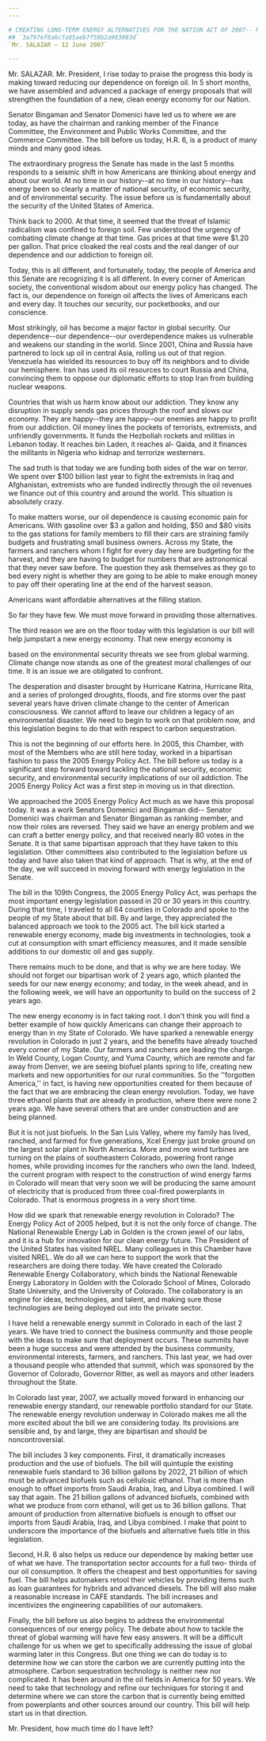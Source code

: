 ```yaml
---
---

# CREATING LONG-TERM ENERGY ALTERNATIVES FOR THE NATION ACT OF 2007-- MOTION TO PROCEED
## `3a797ef8a6cfa05aeb7f58b2a983083d`
`Mr. SALAZAR — 12 June 2007`

---
```



Mr. SALAZAR. Mr. President, I rise today to praise the progress this 
body is making toward reducing our dependence on foreign oil. In 5 
short months, we have assembled and advanced a package of energy 
proposals that will strengthen the foundation of a new, clean energy 
economy for our Nation.

Senator Bingaman and Senator Domenici have led us to where we are 
today, as have the chairman and ranking member of the Finance 
Committee, the Environment and Public Works Committee, and the Commerce 
Committee. The bill before us today, H.R. 6, is a product of many minds 
and many good ideas.

The extraordinary progress the Senate has made in the last 5 months 
responds to a seismic shift in how Americans are thinking about energy 
and about our world. At no time in our history--at no time in our 
history--has energy been so clearly a matter of national security, of 
economic security, and of environmental security. The issue before us 
is fundamentally about the security of the United States of America.

Think back to 2000. At that time, it seemed that the threat of 
Islamic radicalism was confined to foreign soil. Few understood the 
urgency of combating climate change at that time. Gas prices at that 
time were $1.20 per gallon. That price cloaked the real costs and the 
real danger of our dependence and our addiction to foreign oil.

Today, this is all different, and fortunately, today, the people of 
America and this Senate are recognizing it is all different. In every 
corner of American society, the conventional wisdom about our energy 
policy has changed. The fact is, our dependence on foreign oil affects 
the lives of Americans each and every day. It touches our security, our 
pocketbooks, and our conscience.

Most strikingly, oil has become a major factor in global security. 
Our dependence--our dependence--our overdependence makes us vulnerable 
and weakens our standing in the world. Since 2001, China and Russia 
have partnered to lock up oil in central Asia, rolling us out of that 
region. Venezuela has wielded its resources to buy off its neighbors 
and to divide our hemisphere. Iran has used its oil resources to court 
Russia and China, convincing them to oppose our diplomatic efforts to 
stop Iran from building nuclear weapons.

Countries that wish us harm know about our addiction. They know any 
disruption in supply sends gas prices through the roof and slows our 
economy. They are happy--they are happy--our enemies are happy to 
profit from our addiction. Oil money lines the pockets of terrorists, 
extremists, and unfriendly governments. It funds the Hezbollah rockets 
and militias in Lebanon today. It reaches bin Laden, it reaches al-
Qaida, and it finances the militants in Nigeria who kidnap and 
terrorize westerners.

The sad truth is that today we are funding both sides of the war on 
terror. We spent over $100 billion last year to fight the extremists in 
Iraq and Afghanistan, extremists who are funded indirectly through the 
oil revenues we finance out of this country and around the world. This 
situation is absolutely crazy.

To make matters worse, our oil dependence is causing economic pain 
for Americans. With gasoline over $3 a gallon and holding, $50 and $80 
visits to the gas stations for family members to fill their cars are 
straining family budgets and frustrating small business owners. Across 
my State, the farmers and ranchers whom I fight for every day here are 
budgeting for the harvest, and they are having to budget for numbers 
that are astronomical that they never saw before. The question they ask 
themselves as they go to bed every night is whether they are going to 
be able to make enough money to pay off their operating line at the end 
of the harvest season.

Americans want affordable alternatives at the filling station.

So far they have few. We must move forward in providing those 
alternatives.

The third reason we are on the floor today with this legislation is 
our bill will help jumpstart a new energy economy. That new energy 
economy is


based on the environmental security threats we see from global warming. 
Climate change now stands as one of the greatest moral challenges of 
our time. It is an issue we are obligated to confront.

The desperation and disaster brought by Hurricane Katrina, Hurricane 
Rita, and a series of prolonged droughts, floods, and fire storms over 
the past several years have driven climate change to the center of 
American consciousness. We cannot afford to leave our children a legacy 
of an environmental disaster. We need to begin to work on that problem 
now, and this legislation begins to do that with respect to carbon 
sequestration.

This is not the beginning of our efforts here. In 2005, this Chamber, 
with most of the Members who are still here today, worked in a 
bipartisan fashion to pass the 2005 Energy Policy Act. The bill before 
us today is a significant step forward toward tackling the national 
security, economic security, and environmental security implications of 
our oil addiction. The 2005 Energy Policy Act was a first step in 
moving us in that direction.

We approached the 2005 Energy Policy Act much as we have this 
proposal today. It was a work Senators Domenici and Bingaman did--
Senator Domenici was chairman and Senator Bingaman as ranking member, 
and now their roles are reversed. They said we have an energy problem 
and we can craft a better energy policy, and that received nearly 80 
votes in the Senate. It is that same bipartisan approach that they have 
taken to this legislation. Other committees also contributed to the 
legislation before us today and have also taken that kind of approach. 
That is why, at the end of the day, we will succeed in moving forward 
with energy legislation in the Senate.

The bill in the 109th Congress, the 2005 Energy Policy Act, was 
perhaps the most important energy legislation passed in 20 or 30 years 
in this country. During that time, I traveled to all 64 counties in 
Colorado and spoke to the people of my State about that bill. By and 
large, they appreciated the balanced approach we took to the 2005 act. 
The bill kick started a renewable energy economy, made big investments 
in technologies, took a cut at consumption with smart efficiency 
measures, and it made sensible additions to our domestic oil and gas 
supply.

There remains much to be done, and that is why we are here today. We 
should not forget our bipartisan work of 2 years ago, which planted the 
seeds for our new energy economy; and today, in the week ahead, and in 
the following week, we will have an opportunity to build on the success 
of 2 years ago.

The new energy economy is in fact taking root. I don't think you will 
find a better example of how quickly Americans can change their 
approach to energy than in my State of Colorado. We have sparked a 
renewable energy revolution in Colorado in just 2 years, and the 
benefits have already touched every corner of my State. Our farmers and 
ranchers are leading the charge. In Weld County, Logan County, and Yuma 
County, which are remote and far away from Denver, we are seeing 
biofuel plants spring to life, creating new markets and new 
opportunities for our rural communities. So the ''forgotten America,'' 
in fact, is having new opportunities created for them because of the 
fact that we are embracing the clean energy revolution. Today, we have 
three ethanol plants that are already in production, where there were 
none 2 years ago. We have several others that are under construction 
and are being planned.

But it is not just biofuels. In the San Luis Valley, where my family 
has lived, ranched, and farmed for five generations, Xcel Energy just 
broke ground on the largest solar plant in North America. More and more 
wind turbines are turning on the plains of southeastern Colorado, 
powering front range homes, while providing incomes for the ranchers 
who own the land. Indeed, the current program with respect to the 
construction of wind energy farms in Colorado will mean that very soon 
we will be producing the same amount of electricity that is produced 
from three coal-fired powerplants in Colorado. That is enormous 
progress in a very short time.

How did we spark that renewable energy revolution in Colorado? The 
Energy Policy Act of 2005 helped, but it is not the only force of 
change. The National Renewable Energy Lab in Golden is the crown jewel 
of our labs, and it is a hub for innovation for our clean energy 
future. The President of the United States has visited NREL. Many 
colleagues in this Chamber have visited NREL. We do all we can here to 
support the work that the researchers are doing there today. We have 
created the Colorado Renewable Energy Collaboratory, which binds the 
National Renewable Energy Laboratory in Golden with the Colorado School 
of Mines, Colorado State University, and the University of Colorado. 
The collaboratory is an engine for ideas, technologies, and talent, and 
making sure those technologies are being deployed out into the private 
sector.

I have held a renewable energy summit in Colorado in each of the last 
2 years. We have tried to connect the business community and those 
people with the ideas to make sure that deployment occurs. These 
summits have been a huge success and were attended by the business 
community, environmental interests, farmers, and ranchers. This last 
year, we had over a thousand people who attended that summit, which was 
sponsored by the Governor of Colorado, Governor Ritter, as well as 
mayors and other leaders throughout the State.

In Colorado last year, 2007, we actually moved forward in enhancing 
our renewable energy standard, our renewable portfolio standard for our 
State. The renewable energy revolution underway in Colorado makes me 
all the more excited about the bill we are considering today. Its 
provisions are sensible and, by and large, they are bipartisan and 
should be noncontroversial.


The bill includes 3 key components. First, it dramatically increases 
production and the use of biofuels. The bill will quintuple the 
existing renewable fuels standard to 36 billion gallons by 2022, 21 
billion of which must be advanced biofuels such as cellulosic ethanol. 
That is more than enough to offset imports from Saudi Arabia, Iraq, and 
Libya combined. I will say that again. The 21 billion gallons of 
advanced biofuels, combined with what we produce from corn ethanol, 
will get us to 36 billion gallons. That amount of production from 
alternative biofuels is enough to offset our imports from Saudi Arabia, 
Iraq, and Libya combined. I make that point to underscore the 
importance of the biofuels and alternative fuels title in this 
legislation.

Second, H.R. 6 also helps us reduce our dependence by making better 
use of what we have. The transportation sector accounts for a full two-
thirds of our oil consumption. It offers the cheapest and best 
opportunities for saving fuel. The bill helps automakers retool their 
vehicles by providing items such as loan guarantees for hybrids and 
advanced diesels. The bill will also make a reasonable increase in CAFE 
standards. The bill increases and incentivizes the engineering 
capabilities of our automakers.

Finally, the bill before us also begins to address the environmental 
consequences of our energy policy. The debate about how to tackle the 
threat of global warming will have few easy answers. It will be a 
difficult challenge for us when we get to specifically addressing the 
issue of global warming later in this Congress. But one thing we can do 
today is to determine how we can store the carbon we are currently 
putting into the atmosphere. Carbon sequestration technology is neither 
new nor complicated. It has been around in the oil fields in America 
for 50 years. We need to take that technology and refine our techniques 
for storing it and determine where we can store the carbon that is 
currently being emitted from powerplants and other sources around our 
country. This bill will help start us in that direction.

Mr. President, how much time do I have left?